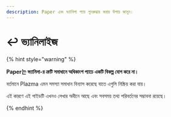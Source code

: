 ```yaml
---
description: Paper এবং ভ্যানিলা প্যাচ পুনরুদ্ধার করার উপায় জানুন।
---
```


# ↩️ ভ্যানিলাইজ

{% hint style="warning" %}

**Paper는 ভ্যানিলা-র ত্রুটি সমাধানে অধিকাংশ প্যাচে একটি বিকল্প যোগ করে না।**

বর্তমানে Plazma এমন সমস্যা সমাধান বিন্যাস করেছে যাতে এগুলি নিষ্ক্রিয় করা যায়।

এই কারণে এই গাইডটি এখনও লেখার অধীনে আছে এবং সবসময় তথ্য পরিবর্তনের সম্ভাবনা রয়েছে।

{% endhint %}
